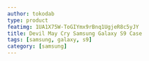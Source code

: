 ```yaml
---
author: tokodab
type: product
featimg: 1UA1X75W-ToGIYmx9rBnq1UgjeR8c5yJY
title: Devil May Cry Samsung Galaxy S9 Case
tags: [samsung, galaxy, s9]
category: [samsung]
---
```

